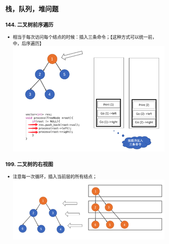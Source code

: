 ## 栈，队列，堆问题

### 144. 二叉树前序遍历
- 相当于每次访问每个结点的时候：插入三条命令；【这种方式可以统一前，中，后序遍历】
![二叉树前序遍历](./pics/QQ20210826-225509.png)


### 199. 二叉树的右视图
- 注意每一次循环，插入当前层的所有结点；
![二叉树的右视图](./pics/QQ20210827-200245.png)


